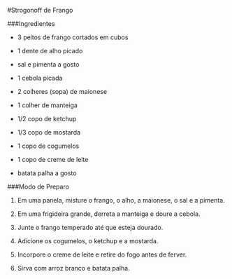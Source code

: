 #Strogonoff de Frango

###Ingredientes

+ 3 peitos de frango cortados em cubos

+ 1 dente de alho picado

+ sal e pimenta a gosto

+ 1 cebola picada

+ 2 colheres (sopa) de maionese

+ 1 colher de manteiga

+ 1/2 copo de ketchup

+ 1/3 copo de mostarda

+ 1 copo de cogumelos

+ 1 copo de creme de leite

+ batata palha a gosto


###Modo de Preparo

1. Em uma panela, misture o frango, o alho, a maionese, o sal e a pimenta.

2. Em uma frigideira grande, derreta a manteiga e doure a cebola.

3. Junte o frango temperado até que esteja dourado.

4. Adicione os cogumelos, o ketchup e a mostarda.

5. Incorpore o creme de leite e retire do fogo antes de ferver.

6. Sirva com arroz branco e batata palha.